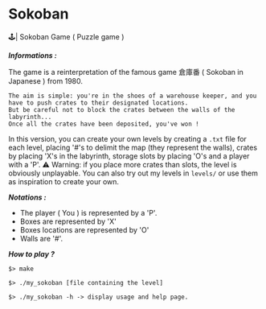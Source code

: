 # Sokoban
🕹️| Sokoban Game ( Puzzle game )

***Informations :***

The game is a reinterpretation of the famous game 倉庫番 ( Sokoban in Japanese ) from 1980.
```
The aim is simple: you're in the shoes of a warehouse keeper, and you have to push crates to their designated locations.
But be careful not to block the crates between the walls of the labyrinth...
Once all the crates have been deposited, you've won !
```
In this version, you can create your own levels by creating a `.txt` file for each level, placing '#'s to delimit the map (they represent the walls), crates by placing 'X's in the labyrinth, storage slots by placing 'O's and a player with a 'P'.
⚠️ Warning: if you place more crates than slots, the level is obviously unplayable.
You can also try out my levels in `levels/` or use them as inspiration to create your own.

***Notations :***

- The player ( You ) is represented by a 'P'.
- Boxes are represented by 'X'
- Boxes locations are represented by 'O'
- Walls are '#'.

***How to play ?***

```
$> make
```
```
$> ./my_sokoban [file containing the level] 
```
```
$> ./my_sokoban -h -> display usage and help page.
```

